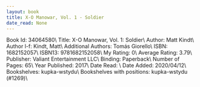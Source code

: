 ```yaml
---
layout: book
title: X-O Manowar, Vol. 1 - Soldier
date_read: None
---
```


Book Id: 34064580\ 
Title: X-O Manowar, Vol. 1: Soldier\ 
Author: Matt Kindt\ 
Author l-f: Kindt, Matt\ 
Additional Authors: Tomás Giorello\ 
ISBN: 1682152057\ 
ISBN13: 9781682152058\ 
My Rating: 0\ 
Average Rating: 3.79\ 
Publisher: Valiant Entertainment LLC\ 
Binding: Paperback\ 
Number of Pages: 65\ 
Year Published: 2017\ 
Date Read: \ 
Date Added: 2020/04/12\ 
Bookshelves: kupka-wstydu\ 
Bookshelves with positions: kupka-wstydu (#1269)\ 

